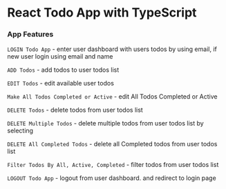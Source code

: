 # React Todo App with TypeScript

### App Features

`LOGIN Todo App` - enter user dashboard with users todos by using email, if new user login using email and name

`ADD Todos` - add todos to user todos list

`EDIT Todos` - edit available user todos

`Make All Todos Completed or Active` - edit All Todos Completed or Active

`DELETE Todos` - delete todos from user todos list

`DELETE Multiple Todos` - delete multiple todos from user todos list by selecting

`DELETE All Completed Todos` - delete all Completed todos from user todos list

`Filter Todos By All, Active, Completed` - filter todos from user todos list

`LOGOUT Todo App` - logout from user dashboard. and redirect to login page
